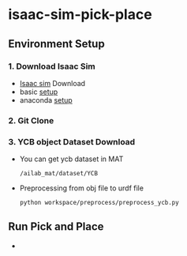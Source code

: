 # isaac-sim-pick-place

## Environment Setup

### 1. Download Isaac Sim
 - [Isaac sim](https://developer.nvidia.com/isaac-sim) Download
 - basic [setup](https://docs.omniverse.nvidia.com/app_isaacsim/app_isaacsim/install_basic.html)
 - anaconda [setup](https://docs.omniverse.nvidia.com/app_isaacsim/app_isaacsim/install_python.html#advanced-running-with-anaconda)

### 2. Git Clone

### 3. YCB object  Dataset Download
 - You can get ycb dataset in MAT
    ```
    /ailab_mat/dataset/YCB
    ```
 - Preprocessing from obj file to urdf file
    ```
    python workspace/preprocess/preprocess_ycb.py
    ```


## Run Pick and Place

- 